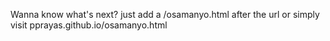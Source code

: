 Wanna know what's next?
just add a /osamanyo.html after the url
or simply visit pprayas.github.io/osamanyo.html
